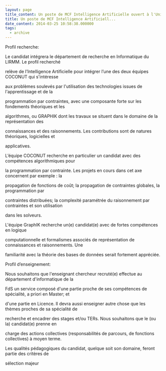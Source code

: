 ```yaml
---
layout: page
title_content: Un poste de MCF Intelligence Artificielle ouvert à l'Université Montpellier 2
title: Un poste de MCF Intelligence Artificiell...
date_content: 2014-03-25 10:58:38.000000
tags:
  - archive
---
```

Profil recherche:  
  



Le candidat intégrera le département de recherche en Informatique du LIRMM. Le
profil recherché



relève de l’Intelligence Artificielle pour intégrer l’une des deux équipes
COCONUT qui s'intéresse



aux problèmes soulevés par l'utilisation des technologies issues de
l'apprentissage et de la



programmation par contraintes, avec une composante forte sur les fondements
théoriques et les



algorithmes, ou GRAPHIK dont les travaux se situent dans le domaine de la
représentation des



connaissances et des raisonnements. Les contributions sont de natures
théoriques, logicielles et



applicatives.



  
L’équipe COCONUT recherche en particulier un candidat avec des compétences
algorithmiques pour



la programmation par contrainte. Les projets en cours dans cet axe concernent
par exemple : la



propagation de fonctions de coût; la propagation de contraintes globales, la
programmation par



contraintes distribuées; la complexité paramétrée du raisonnement par
contraintes et son utilisation



dans les solveurs.



  
L'équipe GraphIK recherche un(e) candidat(e) avec de fortes compétences en
logique



computationnelle et formalismes associés de représentation de connaissances et
raisonnements. Une



familiarité avec la théorie des bases de données serait fortement appréciée.  
  
  


Profil d’enseignement:  




Nous souhaitons que l'enseignant chercheur recruté(e) effectue au département
d'informatique de la



FdS un service composé d'une partie proche de ses compétences de spécialité, a
priori en Master; et



d'une partie en Licence. Il devra aussi enseigner autre chose que les thèmes
proches de sa spécialité de



recherche et encadrer des stages et/ou TERs. Nous souhaitons que le (ou la)
candidat(e) prenne en



charge des actions collectives (responsabilités de parcours, de fonctions
collectives) à moyen terme.



Les qualités pédagogiques du candidat, quelque soit son domaine, feront partie
des critères de



sélection majeur





